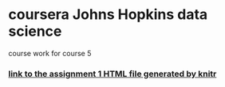 # coursera Johns Hopkins data science 
course work for course 5

### [link to the assignment 1 HTML file generated by knitr](http://goldhagen.github.io/datasciencecoursera/assignment1.html)
